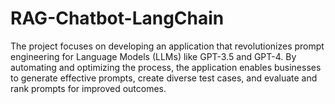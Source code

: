 # RAG-Chatbot-LangChain
The project focuses on developing an application that revolutionizes prompt engineering for Language Models (LLMs) like GPT-3.5 and GPT-4. By automating and optimizing the process, the application enables businesses to generate effective prompts, create diverse test cases, and evaluate and rank prompts for improved outcomes. 
